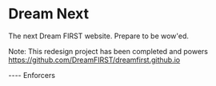 # Dream Next

The next Dream FIRST website. Prepare to be wow'ed.

Note: This redesign project has been completed and powers https://github.com/DreamFIRST/dreamfirst.github.io

 ---- Enforcers
